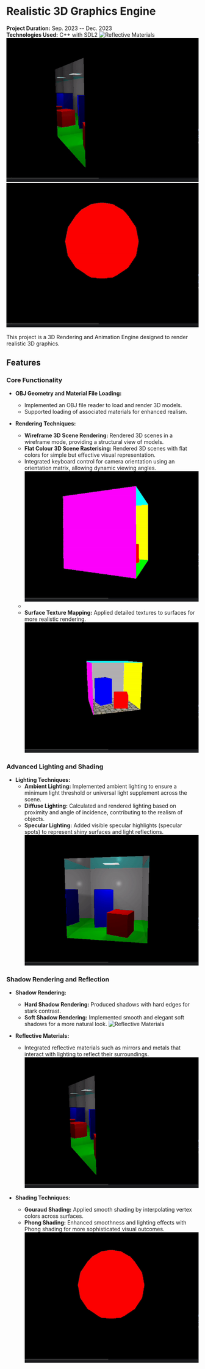 # Realistic 3D Graphics Engine

**Project Duration:** Sep. 2023 -- Dec. 2023  
**Technologies Used:** C++ with SDL2
![Reflective Materials](./doc/reflection.gif)
![Material Loading](./doc/materials.gif)
![Phong Shading](./doc/phong.gif)

This project is a 3D Rendering and Animation Engine designed to render realistic 3D graphics.

## Features

### Core Functionality
- **OBJ Geometry and Material File Loading:**
  - Implemented an OBJ file reader to load and render 3D models.
  - Supported loading of associated materials for enhanced realism.


- **Rendering Techniques:**
  - **Wireframe 3D Scene Rendering:** Rendered 3D scenes in a wireframe mode, providing a structural view of models.
  - **Flat Colour 3D Scene Rasterising:** Rendered 3D scenes with flat colors for simple but effective visual representation.
  - Integrated keyboard control for camera orientation using an orientation matrix, allowing dynamic viewing angles.
    ![Camera Orientation](./doc/orientation.gif)
  - 
  - **Surface Texture Mapping:** Applied detailed textures to surfaces for more realistic rendering.
    ![Surface Texture Mapping](./doc/texture.gif)


### Advanced Lighting and Shading
- **Lighting Techniques:**
  - **Ambient Lighting:** Implemented ambient lighting to ensure a minimum light threshold or universal light supplement across the scene.
  - **Diffuse Lighting:** Calculated and rendered lighting based on proximity and angle of incidence, contributing to the realism of objects.
  - **Specular Lighting:** Added visible specular highlights (specular spots) to represent shiny surfaces and light reflections.
    ![Lighting Techniques](./doc/lighting.gif)


### Shadow Rendering and Reflection
- **Shadow Rendering:**
  - **Hard Shadow Rendering:** Produced shadows with hard edges for stark contrast.
  - **Soft Shadow Rendering:** Implemented smooth and elegant soft shadows for a more natural look.
    ![Reflective Materials](./doc/reflection.gif)
  

- **Reflective Materials:**
  - Integrated reflective materials such as mirrors and metals that interact with lighting to reflect their surroundings.
    ![Material Loading](./doc/materials.gif)

 
- **Shading Techniques:**
  - **Gouraud Shading:** Applied smooth shading by interpolating vertex colors across surfaces.
  - **Phong Shading:** Enhanced smoothness and lighting effects with Phong shading for more sophisticated visual outcomes.
    ![Phong Shading](./doc/phong.gif)
